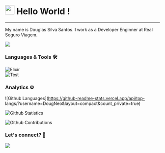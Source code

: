 




<h1><img src="https://emojis.slackmojis.com/emojis/images/1531849430/4246/blob-sunglasses.gif?1531849430" width="30"/> 
Hello World ! </h1> <hr>

My name is Douglas Silva Santos. I work as a Developer Enginner at Real Seguro Viagem.

![](http://estruyf-github.azurewebsites.net/api/VisitorHit?user=DougNeo&repo=DougNeo&countColorcountColor)

### Languages & Tools 🛠  
![Elixir](https://img.shields.io/badge/-Elixir-05122A?style=flat&color=green)&nbsp;  
![Test](https://img.shields.io/badge/-Test-05122A?style=flat&color=gray)&nbsp;  


### Analytics ⚙️

![Github Languages](https://github-readme-stats.vercel.app/api/top-
langs/?username=DougNeo&layout=compact&count_private=true)

![Github Statistics](https://github-readme-stats.vercel.app/api/?username=DougNeo&count_private=true&show_icons=true)

![Github Contributions](https://github-readme-streak-stats.herokuapp.com/?user=DougNeo&hide_border=true)

### Let's connect? 🤝

<p align="left">

<a href="https://www.linkedin.com/in/dougneo/"><img 
src="https://img.shields.io/badge/-LinkedIn-0077B5?style=flat&logo=Linkedin&logoColor=white"/></a>

</p>